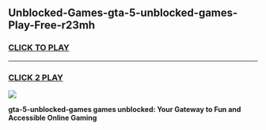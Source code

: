 
## Unblocked-Games-gta-5-unblocked-games-Play-Free-r23mh
<h3>
<a href="https://premium76.site?title=gta-5-unblocked-games&ref=22A">CLICK TO PLAY</a></h3>
<hr>

<h3>
<a href="https://premium76.site?title=gta-5-unblocked-games&ref=22A">CLICK 2 PLAY</a>
  
</h3>

<a href="https://premium76.site?title=gta-5-unblocked-games&ref=22A"><img src="https://clearcache.store/games.png"></a>


**gta-5-unblocked-games games unblocked: Your Gateway to Fun and Accessible Online Gaming**
